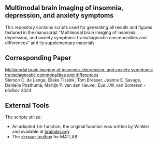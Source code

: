 ## Multimodal brain imaging of insomnia, depression, and anxiety symptoms
This repository contains scripts used for generating all results and figures featured in the manuscript "Multimodal brain imaging of insomnia, depression, and anxiety symptoms: transdiagnostic commonalities and differences" and its supplementary materials.

## Corresponding Paper
[Multimodal brain imaging of insomnia, depression, and anxiety symptoms: transdiagnostic commonalities and differences](https://doi.org/10.1101/2024.08.30.610439) \
Siemon C. de Lange, Elleke Tissink, Tom Bresser, Jeanne E. Savage, Danielle Posthuma, Martijn P. van den Heuvel, Eus J.W. van Someren - *bioRxiv* 2024

## External Tools
The scripts utilize:
- An adapted `fdr` function, the original function was written by Winkler and available at [brainder.org](https://brainder.org/2011/09/05/fdr-corrected-fdr-adjusted-p-values/).
- The [`cbrewer` toolbox](https://nl.mathworks.com/matlabcentral/fileexchange/58350-cbrewer2) for MATLAB.
